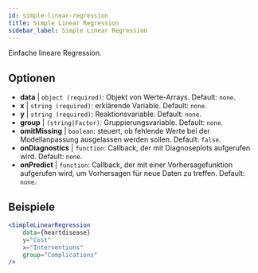 ```yaml
---
id: simple-linear-regression
title: Simple Linear Regression
sidebar_label: Simple Linear Regression
---
```


Einfache lineare Regression.

## Optionen

* __data__ | `object (required)`: Objekt von Werte-Arrays. Default: `none`.
* __x__ | `string (required)`: erklärende Variable. Default: `none`.
* __y__ | `string (required)`: Reaktionsvariable. Default: `none`.
* __group__ | `(string|Factor)`: Gruppierungsvariable. Default: `none`.
* __omitMissing__ | `boolean`: steuert, ob fehlende Werte bei der Modellanpassung ausgelassen werden sollen. Default: `false`.
* __onDiagnostics__ | `function`: Callback, der mit Diagnoseplots aufgerufen wird. Default: `none`.
* __onPredict__ | `function`: Callback, der mit einer Vorhersagefunktion aufgerufen wird, um Vorhersagen für neue Daten zu treffen. Default: `none`.


## Beispiele

```jsx live
<SimpleLinearRegression 
    data={heartdisease} 
    y="Cost"
    x="Interventions"
    group="Complications"
/>
```

